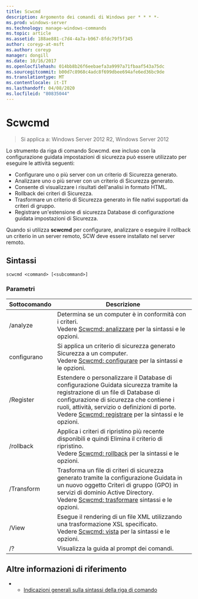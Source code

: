 ```yaml
---
title: Scwcmd
description: Argomento dei comandi di Windows per * * * *-
ms.prod: windows-server
ms.technology: manage-windows-commands
ms.topic: article
ms.assetid: 188ae881-c7d4-4a7a-b967-8fdc79f5f345
author: coreyp-at-msft
ms.author: coreyp
manager: dongill
ms.date: 10/16/2017
ms.openlocfilehash: 014bb8b26f6eebaefa3a9997a71fbaaf543a75dc
ms.sourcegitcommit: b00d7c8968c4adc8f699dbee694afe6ed36bc9de
ms.translationtype: MT
ms.contentlocale: it-IT
ms.lasthandoff: 04/08/2020
ms.locfileid: "80835044"
---
```

# <a name="scwcmd"></a>Scwcmd

> Si applica a: Windows Server 2012 R2, Windows Server 2012

Lo strumento da riga di comando Scwcmd. exe incluso con la configurazione guidata impostazioni di sicurezza può essere utilizzato per eseguire le attività seguenti:
-   Configurare uno o più server con un criterio di Sicurezza generato.
-   Analizzare uno o più server con un criterio di Sicurezza generato.
-   Consente di visualizzare i risultati dell'analisi in formato HTML.
-   Rollback dei criteri di Sicurezza.
-   Trasformare un criterio di Sicurezza generato in file nativi supportati da criteri di gruppo.
-   Registrare un'estensione di sicurezza Database di configurazione guidata impostazioni di Sicurezza.

Quando si utilizza **scwcmd** per configurare, analizzare o eseguire il rollback un criterio in un server remoto, SCW deve essere installato nel server remoto.

## <a name="syntax"></a>Sintassi

```
scwcmd <command> [<subcommand>]
```

### <a name="parameters"></a>Parametri

|Sottocomando|Descrizione|
|----------|-----------|
|/analyze|Determina se un computer è in conformità con i criteri.</br>Vedere [Scwcmd: analizzare](scwcmd-analyze.md) per la sintassi e le opzioni.|
|configurano|Si applica un criterio di sicurezza generato Sicurezza a un computer.</br>Vedere [Scwcmd: configurare](scwcmd-configure.md) per la sintassi e le opzioni.|
|/Register|Estendere o personalizzare il Database di configurazione Guidata sicurezza tramite la registrazione di un file di Database di configurazione di sicurezza che contiene i ruoli, attività, servizio o definizioni di porte.</br>Vedere [Scwcmd: registrare](scwcmd-register.md) per la sintassi e le opzioni.|
|/rollback|Applica i criteri di ripristino più recente disponibili e quindi Elimina il criterio di ripristino.</br>Vedere [Scwcmd: rollback](scwcmd-rollback.md) per la sintassi e le opzioni.|
|/Transform|Trasforma un file di criteri di sicurezza generato tramite la configurazione Guidata in un nuovo oggetto Criteri di gruppo (GPO) in servizi di dominio Active Directory.</br>Vedere [Scwcmd: trasformare](scwcmd-transform.md) sintassi e le opzioni.|
|/View|Esegue il rendering di un file XML utilizzando una trasformazione XSL specificato.</br>Vedere [Scwcmd: vista](scwcmd-view.md) per la sintassi e le opzioni.|
|/?|Visualizza la guida al prompt dei comandi.|

## <a name="additional-references"></a>Altre informazioni di riferimento

-   - [Indicazioni generali sulla sintassi della riga di comando](command-line-syntax-key.md)
